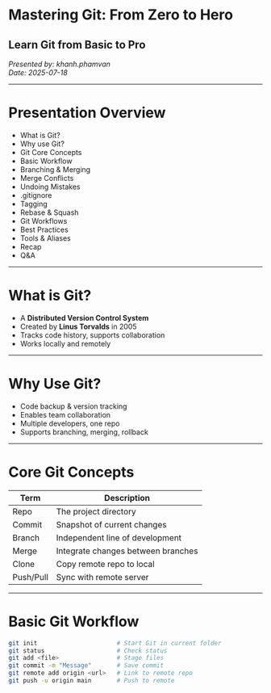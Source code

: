 # Mastering Git: From Zero to Hero
## Learn Git from Basic to Pro  
*Presented by: khanh.phamvan*  
*Date: 2025-07-18*

---

# Presentation Overview

- What is Git?  
- Why use Git?  
- Git Core Concepts  
- Basic Workflow  
- Branching & Merging  
- Merge Conflicts  
- Undoing Mistakes  
- .gitignore  
- Tagging  
- Rebase & Squash  
- Git Workflows  
- Best Practices  
- Tools & Aliases  
- Recap  
- Q&A  

---

# What is Git?

- A **Distributed Version Control System**  
- Created by **Linus Torvalds** in 2005  
- Tracks code history, supports collaboration  
- Works locally and remotely

---

# Why Use Git?

- Code backup & version tracking  
- Enables team collaboration  
- Multiple developers, one repo  
- Supports branching, merging, rollback

---

# Core Git Concepts

| Term       | Description                      |
|------------|----------------------------------|
| Repo       | The project directory             |
| Commit     | Snapshot of current changes       |
| Branch     | Independent line of development   |
| Merge      | Integrate changes between branches|
| Clone      | Copy remote repo to local         |
| Push/Pull  | Sync with remote server           |

---

# Basic Git Workflow

```bash
git init                      # Start Git in current folder
git status                    # Check status
git add <file>                # Stage files
git commit -m "Message"       # Save commit
git remote add origin <url>   # Link to remote repo
git push -u origin main       # Push to remote
